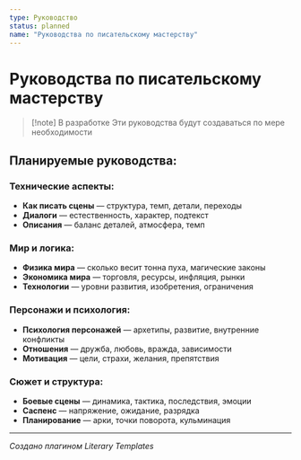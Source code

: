 ```yaml
---
type: Руководство
status: planned
name: "Руководства по писательскому мастерству"
---
```


# Руководства по писательскому мастерству

> [!note] В разработке
> Эти руководства будут создаваться по мере необходимости

## Планируемые руководства:

### **Технические аспекты:**
- **Как писать сцены** — структура, темп, детали, переходы
- **Диалоги** — естественность, характер, подтекст
- **Описания** — баланс деталей, атмосфера, темп

### **Мир и логика:**
- **Физика мира** — сколько весит тонна пуха, магические законы
- **Экономика мира** — торговля, ресурсы, инфляция, рынки
- **Технологии** — уровни развития, изобретения, ограничения

### **Персонажи и психология:**
- **Психология персонажей** — архетипы, развитие, внутренние конфликты
- **Отношения** — дружба, любовь, вражда, зависимости
- **Мотивация** — цели, страхи, желания, препятствия

### **Сюжет и структура:**
- **Боевые сцены** — динамика, тактика, последствия, эмоции
- **Саспенс** — напряжение, ожидание, разрядка
- **Планирование** — арки, точки поворота, кульминация

---

*Создано плагином Literary Templates*
